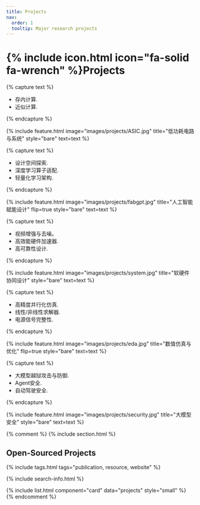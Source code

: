 ```yaml
---
title: Projects
nav:
  order: 1
  tooltip: Major research projects
---
```


# {% include icon.html icon="fa-solid fa-wrench" %}Projects

{% capture text %}

- 存内计算.
- 近似计算.

{% endcapture %}

{%
  include feature.html
  image="images/projects/ASIC.jpg"
  title="低功耗电路与系统"
  style="bare"
  text=text
%}

{% capture text %}

- 设计空间探索.
- 深度学习算子适配.
- 轻量化学习架构.

{% endcapture %}

{%
  include feature.html
  image="images/projects/fabgpt.jpg"
  title="人工智能赋能设计"
  flip=true
  style="bare"
  text=text
%}

{% capture text %}

- 视频增强与去噪。
- 高效能硬件加速器.
- 高可靠性设计.

{% endcapture %}

{%
  include feature.html
  image="images/projects/system.jpg"
  title="软硬件协同设计"
  style="bare"
  text=text
%}


{% capture text %}

- 高精度并行化仿真.
- 线性/非线性求解器.
- 电源信号完整性.

{% endcapture %}

{%
  include feature.html
  image="images/projects/eda.jpg"
  title="数值仿真与优化"
  flip=true
  style="bare"
  text=text
%}

{% capture text %}

- 大模型越狱攻击与防御.
- Agent安全.
- 自动驾驶安全.

{% endcapture %}

{%
  include feature.html
  image="images/projects/security.jpg"
  title="大模型安全"
  style="bare"
  text=text
%}

{% comment %}
{% include section.html %}

## Open-Sourced Projects

{% include tags.html tags="publication, resource, website" %}

{% include search-info.html %}

{% include list.html component="card" data="projects" style="small" %}
{% endcomment %}
